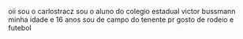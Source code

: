 oii sou o carlostracz 
sou o aluno do colegio estadual victor bussmann
minha idade e 16 anos
sou de campo do tenente pr
gosto de rodeio e futebol
